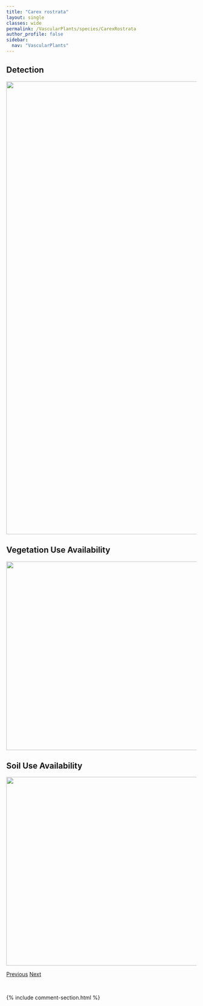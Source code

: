 ```yaml
---
title: "Carex rostrata"
layout: single
classes: wide
permalink: /VascularPlants/species/CarexRostrata
author_profile: false
sidebar:
  nav: "VascularPlants"
---
```


<h2>Detection</h2>

<a href="https://drive.google.com/uc?export=view&id=1Y_Od_tGtdRPUcTEaKaPu8CtYWJkg3yrr">
<img src="https://drive.google.com/uc?export=view&id=1Y_Od_tGtdRPUcTEaKaPu8CtYWJkg3yrr" height = "1200" width = "800">
</a>


<h2>Vegetation Use Availability</h2>

<a href="https://drive.google.com/uc?export=view&id=1PaGRjeBDrE6eXDHdAxC48yXuOLuO9xAa">
<img src="https://drive.google.com/uc?export=view&id=1PaGRjeBDrE6eXDHdAxC48yXuOLuO9xAa" height = "500" width = "1000">
</a>


<h2>Soil Use Availability</h2>

<a href="https://drive.google.com/uc?export=view&id=1Qpy7yQ5YF4LaqjZGxmKYIDortmN5zzkE">
<img src="https://drive.google.com/uc?export=view&id=1Qpy7yQ5YF4LaqjZGxmKYIDortmN5zzkE" height = "500" width = "1000">
</a>


<a href="/DevelopmentWebsite/VascularPlants/species/CarexRossii" class="pagination--pager" title="Carex rossii">Previous</a> <a href="/DevelopmentWebsite/VascularPlants/species/CarexSartwellii" class="pagination--pager" title="Carex sartwellii">Next</a>

<p>&nbsp;</p>

{% include comment-section.html %}
